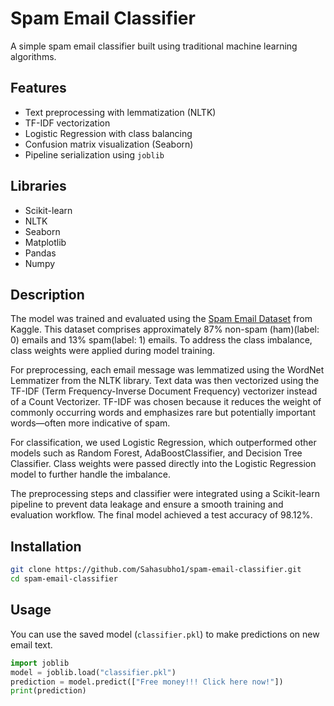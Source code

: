 # Spam Email Classifier

A simple spam email classifier built using traditional machine learning algorithms.

## Features

- Text preprocessing with lemmatization (NLTK)
- TF-IDF vectorization
- Logistic Regression with class balancing
- Confusion matrix visualization (Seaborn)
- Pipeline serialization using `joblib`

## Libraries

- Scikit-learn
- NLTK
- Seaborn
- Matplotlib
- Pandas
- Numpy


## Description

The model was trained and evaluated using the [Spam Email Dataset](https://www.kaggle.com/datasets/mfaisalqureshi/spam-email) from Kaggle. This dataset comprises approximately 87% non-spam (ham)(label: 0) emails and 13% spam(label: 1) emails. To address the class imbalance, class weights were applied during model training.

For preprocessing, each email message was lemmatized using the WordNet Lemmatizer from the NLTK library. Text data was then vectorized using the TF-IDF (Term Frequency-Inverse Document Frequency) vectorizer instead of a Count Vectorizer. TF-IDF was chosen because it reduces the weight of commonly occurring words and emphasizes rare but potentially important words—often more indicative of spam.

For classification, we used Logistic Regression, which outperformed other models such as Random Forest, AdaBoostClassifier, and Decision Tree Classifier. Class weights were passed directly into the Logistic Regression model to further handle the imbalance.

The preprocessing steps and classifier were integrated using a Scikit-learn pipeline to prevent data leakage and ensure a smooth training and evaluation workflow. The final model achieved a test accuracy of 98.12%.
## Installation

```bash
git clone https://github.com/Sahasubho1/spam-email-classifier.git
cd spam-email-classifier
```

## Usage

You can use the saved model (`classifier.pkl`) to make predictions on new email text.

```python
import joblib
model = joblib.load("classifier.pkl")
prediction = model.predict(["Free money!!! Click here now!"])
print(prediction)
```






